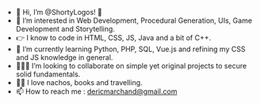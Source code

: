- 👋 Hi, I’m @ShortyLogos! 🐸
- 👀 I’m interested in Web Development, Procedural Generation, UIs, Game Development and Storytelling.
- :point_right: I know to code in HTML, CSS, JS, Java and a bit of C++.
- 🌱 I’m currently learning Python, PHP, SQL, Vue.js and refining my CSS and JS knowledge in general.
- 🧑‍🤝‍🧑 I’m looking to collaborate on simple yet original projects to secure solid fundamentals.
- 🧙‍♂️ I love nachos, books and travelling.
- 📫 How to reach me : dericmarchand@gmail.com


<!---
ShortyLogos/ShortyLogos is a ✨ special ✨ repository because its `README.md` (this file) appears on your GitHub profile.
You can click the Preview link to take a look at your changes.
--->
